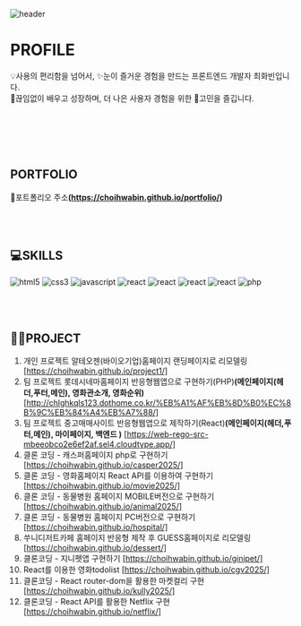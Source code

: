 ![header](https://capsule-render.vercel.app/api?type=waving&color=auto&height=200&section=header&text=Frontend&fontSize=30)

 # PROFILE
💡사용의 편리함을 넘어서, ✨눈이 즐거운 경험을 만드는 프론트엔드 개발자 최화빈입니다.<br>
🔎끊임없이 배우고 성장하며, 더 나은 사용자 경험을 위한 🤔고민을 즐깁니다.
<br><br><br><br><br><br>
 
 ## PORTFOLIO
 📌포트폴리오 주소<strong>(https://choihwabin.github.io/portfolio/)</strong>
 <br><br><br><br>
 ## 💻SKILLS
  <img src="https://img.shields.io/badge/HTML5-orange?style=flat-square&logo=HTML5&logoColor=white" alt="html5" />&nbsp;<img src="https://img.shields.io/badge/CSS3-blue?style=flat-square&logo=CSS&logoColor=white" alt="css3" />&nbsp;<img src="https://img.shields.io/badge/javascript-yellow?style=flat-square&logo=javascript&logoColor=white" alt="javascript" />&nbsp;<img src="https://img.shields.io/badge/React-skyblue?style=flat-square&logo=React&logoColor=white" alt="react" />&nbsp;<img src="https://img.shields.io/badge/jQuery-blue?style=flat-square&logo=jQuery&logoColor=white" alt="react" />&nbsp;<img src="https://img.shields.io/badge/Figma-red?style=flat-square&logo=Figma&logoColor=white" alt="react" />&nbsp;<img src="https://img.shields.io/badge/Sass-pink?style=flat-square&logo=Sass&logoColor=white" alt="react" />&nbsp;<img src="https://img.shields.io/badge/php-purple?style=flat-square&logo=PHP&logoColor=white" alt="php" />
  <br><br><br><br>
 ## 👩‍💻PROJECT
 1. 개인 프로젝트 알테오젠(바이오기업)홈페이지 랜딩페이지로 리모델링 [https://choihwabin.github.io/project1/]<br>
 2. 팀 프로젝트 롯데시네마홈페이지 반응형웹앱으로 구현하기(PHP)<strong>(메인페이지(헤더,푸터,메인), 영화관소개, 영화순위)</strong> [http://chlghkqls123.dothome.co.kr/%EB%A1%AF%EB%8D%B0%EC%8B%9C%EB%84%A4%EB%A7%88/]<br>
 3. 팀 프로젝트 중고매매사이트 반응형웹앱으로 제작하기(React)<strong>(메인페이지(헤더,푸터,메인), 마이페이지, 백엔드 )</strong> [https://web-rego-src-mbeeobco2e6ef2af.sel4.cloudtype.app/]<br>
 4. 클론 코딩 - 캐스퍼홈페이지 php로 구현하기 [https://choihwabin.github.io/casper2025/]<br>
 5. 클론 코딩 - 영화홈페이지 React API를 이용하여 구현하기 [https://choihwabin.github.io/movie2025/]<br>
 6. 클론 코딩 - 동물병원 홈페이지 MOBILE버전으로 구현하기 [https://choihwabin.github.io/animal2025/]<br>
 7. 클론 코딩 - 동물병원 홈페이지 PC버전으로 구현하기 [https://choihwabin.github.io/hospital/]<br>
 8. 쑤니디저트카페 홈페이지 반응형 제작 후 GUESS홈페이지로 리모델링 [https://choihwabin.github.io/dessert/]<br>
 9. 클론코딩 - 지니펫앱 구현하기 [https://choihwabin.github.io/ginipet/]<br>
 10. React를 이용한 영화todolist [https://choihwabin.github.io/cgv2025/]<br>
 11. 클론코딩 - React router-dom을 활용한 마켓컬리 구현 [https://choihwabin.github.io/kully2025/]<br>
 11. 클론코딩 - React API를 활용한 Netflix 구현 [https://choihwabin.github.io/netflix/]<br>


